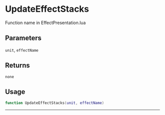 # UpdateEffectStacks
Function name in EffectPresentation.lua
## Parameters
`unit`, `effectName`
## Returns
`none`
## Usage
```lua
function UpdateEffectStacks(unit, effectName)
```
---
